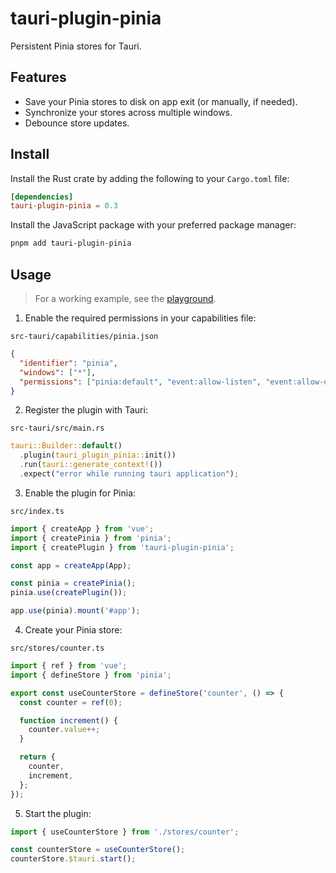 # tauri-plugin-pinia

Persistent Pinia stores for Tauri.

## Features

- Save your Pinia stores to disk on app exit (or manually, if needed).
- Synchronize your stores across multiple windows.
- Debounce store updates.

## Install

Install the Rust crate by adding the following to your `Cargo.toml` file:

```toml
[dependencies]
tauri-plugin-pinia = 0.3
```

Install the JavaScript package with your preferred package manager:

```sh
pnpm add tauri-plugin-pinia
```

## Usage

> For a working example, see the [playground](https://github.com/ferreira-tb/tauri-plugin-pinia/tree/main/packages/playground).

1. Enable the required permissions in your capabilities file:

`src-tauri/capabilities/pinia.json`

```json
{
  "identifier": "pinia",
  "windows": ["*"],
  "permissions": ["pinia:default", "event:allow-listen", "event:allow-unlisten"]
}
```

2. Register the plugin with Tauri:

`src-tauri/src/main.rs`

```rust
tauri::Builder::default()
  .plugin(tauri_plugin_pinia::init())
  .run(tauri::generate_context!())
  .expect("error while running tauri application");

```

3. Enable the plugin for Pinia:

`src/index.ts`

```ts
import { createApp } from 'vue';
import { createPinia } from 'pinia';
import { createPlugin } from 'tauri-plugin-pinia';

const app = createApp(App);

const pinia = createPinia();
pinia.use(createPlugin());

app.use(pinia).mount('#app');
```

4. Create your Pinia store:

`src/stores/counter.ts`

```ts
import { ref } from 'vue';
import { defineStore } from 'pinia';

export const useCounterStore = defineStore('counter', () => {
  const counter = ref(0);

  function increment() {
    counter.value++;
  }

  return {
    counter,
    increment,
  };
});
```

5. Start the plugin:

```ts
import { useCounterStore } from './stores/counter';

const counterStore = useCounterStore();
counterStore.$tauri.start();
```

